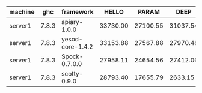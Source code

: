 |machine  |ghc    |framework       |HELLO   |PARAM   |DEEP    |AFTER_DEEP|
|---------|-------|----------------|--------|--------|--------|----------|
|server1  |7.8.3  |apiary-1.0.0    |33730.00|27100.55|31037.54|35412.71  |
|server1  |7.8.3  |yesod-core-1.4.2|33153.88|27567.88|27970.48|34760.01  |
|server1  |7.8.3  |Spock-0.7.0.0   |27958.11|24654.56|27412.06|29720.23  |
|server1  |7.8.3  |scotty-0.9.0    |28793.40|17655.79|2633.15 |9480.64   |

